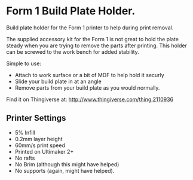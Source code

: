 # Form 1 Build Plate Holder.

Build plate holder for the Form 1 printer to help during print removal.

The supplied accessory kit for the Form 1 is not great to hold the plate steady when you are trying to remove the parts after printing. This holder can be screwed to the work bench for added stability.

Simple to use:

* Attach to work surface or a bit of MDF to help hold it securly
* Slide your build plate in at an angle
* Remove parts from your build plate as you would normally.

Find it on Thingiverse at: http://www.thingiverse.com/thing:2110936


## Printer Settings

* 5% Infill
* 0.2mm layer height
* 60mm/s print speed
* Printed on Ultimaker 2+
* No rafts
* No Brim (although this might have helped)
* No supports (again, might have helped).

